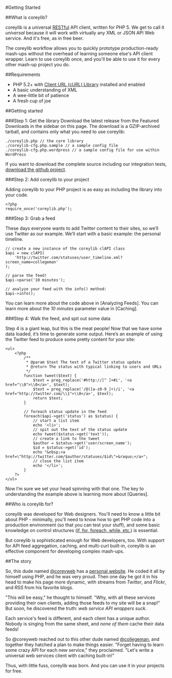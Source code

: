 #Getting Started 

##What is coreylib?

coreylib is a universal [RESTful](http://en.wikipedia.org/wiki/Representational_State_Transfer) API client, written for PHP 5.  We get to call it _universal_ because it will work with virtually any XML or JSON API Web service.  And it's free, as in free beer.

The coreylib workflow allows you to quickly prototype production-ready mash-ups without the overhead of learning someone else's API client wrapper.  Learn to use coreylib once, and you'll be able to use it for every other mash-up project you do.

##Requirements

* PHP 5.2+ with [Client URL (cURL) Library](http://www.php.net/manual/en/curl.installation.php) installed and enabled 
* A basic understanding of XML
* A wee-little bit of patience
* A fresh cup of joe

##Getting started

###Step 1: Get the library
Download the latest release from the Featured Downloads in the sidebar on this page.  The download is a GZIP-archived tarball, and contains only what you need to use coreylib:

	./coreylib.php // the core library
	./coreylib-cfg.php.sample // a sample config file
	./coreylib-cfg.php.wordpress // a sample config file for use within WordPress
	
If you want to download the complete source including our integration tests, [download the github project](http://github.com/collegeman/coreylib/archives/master).

###Step 2: Add coreylib to your project

Adding coreylib to your PHP project is as easy as including the library into your code.

	<?php
	require_once('coreylib.php');

###Step 3: Grab a feed

These days everyone wants to add Twitter content to their sites, so we’ll use Twitter as our example.  We’ll start with a basic example: the personal timeline.

	// create a new instance of the coreylib clAPI class
	$api = new clAPI(
  		'http://twitter.com/statuses/user_timeline.xml?screen_name=collegeman'
	);
 	
	// parse the feed!
	$api->parse('10 minutes');

	// analyze your feed with the info() method:
	$api->info();

You can learn more about the code above in [Analyzing Feeds].  You can learn more about the _10 minutes_ parameter value in [Caching].

###Step 4: Walk the feed, and spit out some data

Step 4 is a giant leap, but this is the meat people! Now that we have some data loaded, it’s time to generate some output. Here’s an example of using the Twitter feed to produce some pretty content for your site:

	<ul>
		<?php 
 			/**
		 	 * @param $text The text of a Twitter status update
		 	 * @return The status with typical linking to users and URLs
		 	 */
			function tweet($text) {
		  		$text = preg_replace('#http://[^ ]+#i', '<a href="\\0">\\0</a>', $text);
		  		$text = preg_replace('/@([a-z0-9_]+)/i', '<a href="http://twitter.com/\\1">\\0</a>', $text);
		  		return $text;
			}
 
			// foreach status update in the feed
			foreach($api->get('status') as $status) {
		  		// start a list item
		  		echo '<li>';
		  		// spit out the text of the status update
		  		echo tweet($status->get('text'));
		  		// create a link to the tweet
		  		$author = $status->get('user/screen_name');
		  		$id = $status->get('id');
		  		echo "&nbsp;<a href=\"http://twitter.com/$author/statuses/$id\">&raquo;</a>";
		  		// close the list item
		  		echo '</li>';
			}
 		?>
	</ul>

Now I’m sure we set your head spinning with that one. The key to understanding the example above is learning more about [Queries].

##Who is coreylib for?

coreylib was developed for Web designers.  You'll need to know a little bit about PHP - minimally, you'll need to know how to get PHP code into a production environment (so that you can test your stuff), and some basic knowledge on control structures ([if, for, foreach, while, etc.](http://www.php.net/manual/en/language.control-structures.php)) is essential.

But coreylib is sophisticated enough for Web developers, too. With support for API feed aggregation, caching, and multi-curl built-in, coreylib is an effective component for developing complex mash-ups.

##The story

So, this dude named [@coreyweb](http://twitter.com/coreyweb ) has a [personal website](http://coreyweb.com).  He coded it all by himself using PHP, and he was very proud.  Then one day he got it in his head to make his page more dynamic, with streams from *Twitter*, and *Flickr*, and *RSS* from his favorite blogs.

"This will be easy," he thought to himself.  "Why, with all these services providing their own clients, adding those feeds to my site will be a snap!"  But soon, he discovered the truth: *web service API wrappers suck.*

Each service's feed is different, and each client has a unique author.  Nobody is singing from the same sheet, and *none of them* cache their data feeds!

So @coreyweb reached out to this other dude named [@collegeman](http://twitter.com/collegeman), and together they hatched a plan to make things easier.  "Forget having to learn some crazy API for each new service," they proclaimed.  "Let's write a universal web services client with caching built-in!"

Thus, with little fuss, coreylib was born. And you can use it in your projects for free.

